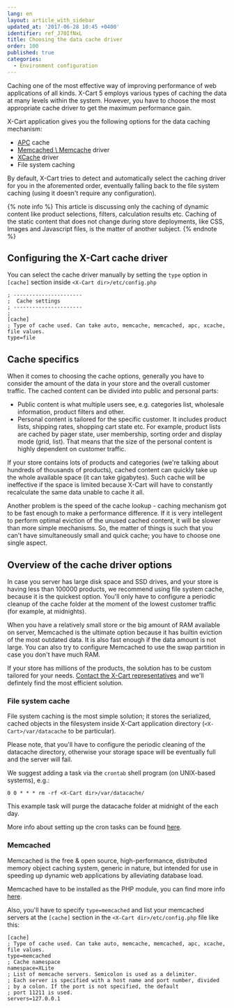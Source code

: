 ```yaml
---
lang: en
layout: article_with_sidebar
updated_at: '2017-06-28 10:45 +0400'
identifier: ref_J70IfNxL
title: Choosing the data cache driver
order: 100
published: true
categories:
  - Environment configuration
---
```

Caching one of the most effective way of improving performance of web applications of all kinds. X-Cart 5 employs various types of caching the data at many levels within the system. However, you have to choose the most appropriate cache driver to get the maximum performance gain. 

X-Cart application gives you the following options for the data caching mechanism:

-	[APC](http://php.net/manual/en/book.apc.php) cache
-	[Memcached \ Memcache](http://php.net/manual/en/book.memcached.php) driver
-	[XCache](https://xcache.lighttpd.net/) driver
-	File system caching

By default, X-Cart tries to detect and automatically select the caching driver for you in the aforemented order, eventually falling back to the file system caching (using it doesn't require any configuration).

{% note info %}
This article is discussing only the caching of dynamic content like product selections, filters, calculation results etc. Caching of the static content that does not change during store deployments, like CSS, Images and Javascript files, is the matter of another subject.
{% endnote %}

## Configuring the X-Cart cache driver

You can select the cache driver manually by setting the `type` option in `[cache]` section inside `<X-Cart dir>/etc/config.php`

```
; ----------------------
;  Cache settings
; ----------------------
;
[cache]
; Type of cache used. Can take auto, memcache, memcached, apc, xcache, file values.
type=file
```

## Cache specifics

When it comes to choosing the cache options, generally you have to consider the amount of the data in your store and the overall customer traffic. The cached content can be divided into public and personal parts:

-	Public content is what multiple users see, e.g. categories list, wholesale information, product filters and other. 
-	Personal content is tailored for the specific customer. It includes product lists, shipping rates, shopping cart state etc. For example, product lists are cached by pager state, user membership, sorting order and display mode (grid, list). That means that the size of the personal content is highly dependent on customer traffic.

If your store contains lots of products and categories (we're talking about hundreds of thousands of products), cached content can quickly take up the whole available space (it can take gigabytes). Such cache will be ineffective if the space is limited because X-Cart will have to constantly recalculate the same data unable to cache it all.

Another problem is the speed of the cache lookup - caching mechanism got to be fast enough to make a performance difference. If it is very intellegent to perform optimal eviction of the unused cached content, it will be slower than more simple mechanisms. So, the matter of things is such that you can't have simultaneously small and quick cache; you have to choose one single aspect.

## Overview of the cache driver options

In case you server has large disk space and SSD drives, and your store is having less than 100000 products, we recommend using file system cache, because it is the quickest option. You'll only have to configure a periodic cleanup of the cache folder at the moment of the lowest customer traffic (for example, at midnights).

When you have a relatively small store or the big amount of RAM available on server, Memcached is the ultimate option because it has builtin eviction of the most outdated data. It is also fast enough if the data amount is not large. You can also try to configure Memcached to use the swap partition in case you don't have much RAM.

If your store has millions of the products, the solution has to be custom tailored for your needs. [Contact the X-Cart representatives](https://www.x-cart.com/contact-us.html) and we'll defintely find the most efficient solution. 

### File system cache

File system caching is the most simple solution; it stores the serialized, cached objects in the filesystem inside X-Cart application directory (`<X-Cart>/var/datacache` to be particular).

Please note, that you'll have to configure the periodic cleaning of the datacache directory, otherwise your storage space will be eventually full and the server will fail.

We suggest adding a task via the `crontab` shell program (on UNIX-based systems), e.g.:

```
0 0 * * * rm -rf <X-Cart dir>/var/datacache/
```

This example task will purge the datacache folder at midnight of the each day.

More info about setting up the cron tasks can be found [here](https://www.cyberciti.biz/faq/how-do-i-add-jobs-to-cron-under-linux-or-unix-oses/).

### Memcached

Memcached is the free & open source, high-performance, distributed memory object caching system, generic in nature, but intended for use in speeding up dynamic web applications by alleviating database load.

Memcached have to be installed as the PHP module, you can find more info [here](http://php.net/manual/en/memcached.installation.php).

Also, you'll have to specify `type=memcached` and list your memcached servers at the `[cache]` section in the `<X-Cart dir>/etc/config.php` file like this:

```
[cache]
; Type of cache used. Can take auto, memcache, memcached, apc, xcache, file values.
type=memcached
; Cache namespace
namespace=XLite
; List of memcache servers. Semicolon is used as a delimiter.
; Each server is specified with a host name and port number, divided
; by a colon. If the port is not specified, the default
; port 11211 is used.
servers=127.0.0.1
```

